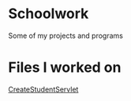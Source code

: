 # Schoolwork
Some of my projects and programs

# Files I worked on
[CreateStudentServlet](Java/SimpleWebApp/src/java/Admin/CreateStudentServlet.java)
